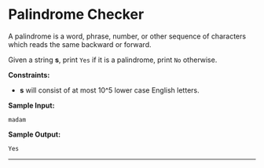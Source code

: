 # Palindrome Checker

A palindrome is a word, phrase, number, or other sequence of characters which reads the same backward or forward.

Given a string **s**, print `Yes` if it is a palindrome, print `No` otherwise.

**Constraints:**
- **s** will consist of at most 10^5 lower case English letters.

**Sample Input:**
```
madam
```

**Sample Output:**
```
Yes
```

---